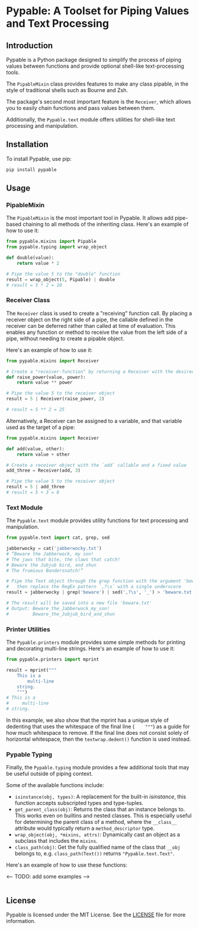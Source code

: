 # Pypable: A Toolset for Piping Values and Text Processing

## Introduction

Pypable is a Python package designed to simplify the process of piping values between functions and provide optional shell-like text-processing tools. 

The `PipableMixin` class provides features to make any class pipable, in the style of traditional shells such as Bourne and Zsh.

The package's second most important feature is the `Receiver`, which allows you to easily chain functions and pass values between them.

Additionally, the `Pypable.text` module offers utilities for shell-like text processing and manipulation.

## Installation

To install Pypable, use pip:

```bash
pip install pypable
```

## Usage

### PipableMixin

The `PipableMixin` is the most important tool in Pypable. It allows add pipe-based chaining to all methods of the inheriting class.
Here's an example of how to use it:

```python
from pypable.mixins import Pipable
from pypable.typing import wrap_object

def double(value):
    return value * 2

# Pipe the value 5 to the "double" function
result = wrap_object(5, Pipable) | double
# result = 5 * 2 = 10
```

### Receiver Class

The `Receiver` class is used to create a "receiving" function call. By placing a receiver object on the right side of a pipe, the callable defined in the receiver can be deferred rather than called at time of evaluation. This enables any function or method to receive the value from the left side of a pipe, without needing to create a pipable object.

Here's an example of how to use it:

```python
from pypable.mixins import Receiver

# Create a "receiver-function" by returning a Receiver with the desired operation
def raise_power(value, power):
    return value ** power

# Pipe the value 5 to the receiver object
result = 5 | Receiver(raise_power, 2)

# result = 5 ** 2 = 25
```

Alternatively, a Receiver can be assigned to a variable, and that variable used as the target of a pipe:

```python
from pypable.mixins import Receiver

def add(value, other):
    return value + other

# Create a receiver object with the `add` callable and a fixed value
add_three = Receiver(add, 3)

# Pipe the value 5 to the receiver object
result = 5 | add_three
# result = 5 + 3 = 8
```

### Text Module

The `Pypable.text` module provides utility functions for text processing and manipulation.

```python
from pypable.text import cat, grep, sed

jabberwocky = cat('jabberwocky.txt')
# “Beware the Jabberwock, my son!
# The jaws that bite, the claws that catch!
# Beware the Jubjub bird, and shun
# The frumious Bandersnatch!” 

# Pipe the Text object through the grep function with the argument 'beware'
#   then replace the RegEx pattern `,?\s` with a single underscore
result = jabberwocky | grep('beware') | sed(',?\s', '_') > 'beware.txt'

# The result will be saved into a new file 'beware.txt'
# Output: Beware_the_Jabberwock_my_son!
#         Beware_the_Jubjub_bird_and_shun
```

### Printer Utilities

The `Pypable.printers` module provides some simple methods for printing and decorating multi-line strings.
Here's an example of how to use it:

```python
from pypable.printers import mprint

result = mprint("""
    This is a
        multi-line
    string.
    """)
# This is a
#     multi-line
# string.
```

In this example, we also show that the mprint has a unique style of dedenting that uses the whitespace of the final line (`    """`) as a guide for how much whitespace to remove. If the final line does not consist solely of horizontal whitespace, then the `textwrap.dedent()` function is used instead.

### Pypable Typing

Finally, the `Pypable.typing` module provides a few additional tools that may be useful outside of piping context.

Some of the available functions include:

- `isinstance(obj, types)`: A replacement for the built-in _isinstance_, this function accepts subscripted types and type-tuples.
- `get_parent_class(obj)`: Returns the class that an instance belongs to. This works even on builtins and nested classes. This is especially useful for determining the parent class of a method, where the `__class__` attribute would typically return a `method_descriptor` type.
- `wrap_object(obj, *mixins, attrs)`: Dynamically cast an object as a subclass that includes the `mixins`.
- `class_path(obj)`: Get the fully qualified name of the class that `__obj` belongs to, e.g. `class_path(Text())` returns `"Pypable.text.Text"`.


Here's an example of how to use these functions:

<-- TODO: add some examples -->
```python
```

## License

Pypable is licensed under the MIT License. See the [LICENSE](LICENSE) file for more information.